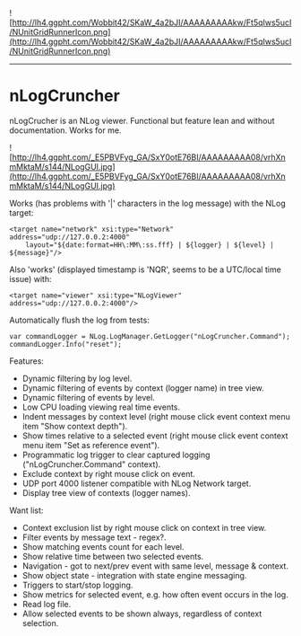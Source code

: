 ![http://lh4.ggpht.com/Wobbit42/SKaW_4a2bJI/AAAAAAAAAkw/Ft5qIws5ucI/NUnitGridRunnerIcon.png](http://lh4.ggpht.com/Wobbit42/SKaW_4a2bJI/AAAAAAAAAkw/Ft5qIws5ucI/NUnitGridRunnerIcon.png)

---

# nLogCruncher #

nLogCrucher is an NLog viewer. Functional but feature lean and without documentation. Works for me.

![http://lh4.ggpht.com/_E5PBVFyg_GA/SxY0otE76BI/AAAAAAAAA08/vrhXnmMktaM/s144/NLogGUI.jpg](http://lh4.ggpht.com/_E5PBVFyg_GA/SxY0otE76BI/AAAAAAAAA08/vrhXnmMktaM/s144/NLogGUI.jpg)

Works (has problems with '|' characters in the log message) with the NLog target:

```
<target name="network" xsi:type="Network" address="udp://127.0.0.2:4000"
	layout="${date:format=HH\:MM\:ss.fff} | ${logger} | ${level} | ${message}"/>
```

Also 'works' (displayed timestamp is 'NQR', seems to be a UTC/local time issue) with:

```
<target name="viewer" xsi:type="NLogViewer" address="udp://127.0.0.2:4000"/>
```


Automatically flush the log from tests:

```
var commandLogger = NLog.LogManager.GetLogger("nLogCruncher.Command");
commandLogger.Info("reset");
```


Features:

  * Dynamic filtering by log level.
  * Dynamic filtering of events by context (logger name) in tree view.
  * Dynamic filtering of events by level.
  * Low CPU loading viewing real time events.
  * Indent messages by context level (right mouse click event context menu item "Show context depth").
  * Show times relative to a selected event (right mouse click event context menu item "Set as reference event").
  * Programmatic log trigger to clear captured logging ("nLogCruncher.Command" context).
  * Exclude context by right mouse click on event.
  * UDP port 4000 listener compatible with NLog Network target.
  * Display tree view of contexts (logger names).

Want list:
  * Context exclusion list by right mouse click on context in tree view.
  * Filter events by message text - regex?.
  * Show matching events count for each level.
  * Show relative time between two selected events.
  * Navigation - got to next/prev event with same level, message & context.
  * Show object state - integration with state engine messaging.
  * Triggers to start/stop logging.
  * Show metrics for selected event, e.g. how often event occurs in the log.
  * Read log file.
  * Allow selected events to be shown always, regardless of context selection.
